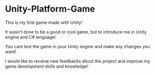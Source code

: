 # Unity-Platform-Game

This is my first game made with Unity!

It wasn't done to be a good or cool game, but to introduce me in Unity engine and C# language!

You cant test the game in your Unity engine and make any changes you want!

I would like to receive new feedbacks about the project and improve my game development skills and knowledge!
